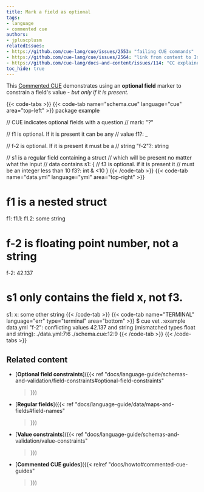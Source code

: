 ```yaml
---
title: Mark a field as optional
tags:
- language
- commented cue
authors:
- jpluscplusm
relatedIssues:
- https://github.com/cue-lang/cue/issues/2553: "failing CUE commands"
- https://github.com/cue-lang/cue/issues/2564: "link from content to Issue"
- https://github.com/cue-lang/docs-and-content/issues/114: "CC explainer"
toc_hide: true
---
```


This [Commented CUE](/docs/howto/about-these-guides/#commented-cue-guides)
demonstrates using an **optional field** marker to constrain a field's value -
*but only if it is present*.

{{< code-tabs >}}
{{< code-tab name="schema.cue" language="cue"  area="top-left" >}}
package example

// CUE indicates optional fields with a question
// mark: "?"

// f1 is optional. If it is present it can be any
// value
f1?: _

// f-2 is optional. If it is present it must be a
// string
"f-2"?: string

// s1 is a regular field containing a struct
// which will be present no matter what the input
// data contains
s1: {
	// f3 is optional. if it is present it
	// must be an integer less than 10
	f3?: int & <10
}
{{< /code-tab >}}
{{< code-tab name="data.yml" language="yml"  area="top-right" >}}
# f1 is a nested struct
f1:
  f1.1:
    f1.2: some string

# f-2 is floating point number, not a string
f-2: 42.137

# s1 only contains the field x, not f3.
s1:
  x: some other string
{{< /code-tab >}}
{{< code-tab name="TERMINAL" language="err" type="terminal" area="bottom" >}}
$ cue vet .:example data.yml
"f-2": conflicting values 42.137 and string (mismatched types float and string):
    ./data.yml:7:6
    ./schema.cue:12:9
{{< /code-tab >}}
{{< /code-tabs >}}

## Related content

- [**Optional field constraints**]({{< ref
    "docs/language-guide/schemas-and-validation/field-constraints#optional-field-constraints"
  >}})
- [**Regular fields**]({{< ref
    "docs/language-guide/data/maps-and-fields#field-names"
  >}})
- [**Value constraints**]({{< ref
    "docs/language-guide/schemas-and-validation/value-constraints"
  >}})
- [**Commented CUE guides**]({{< relref
    "docs/howto#commented-cue-guides"
  >}})

